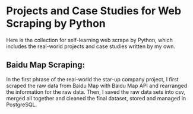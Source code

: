 # Projects and Case Studies for Web Scraping by Python 
Here is the collection for self-learning web scrape by Python, which includes the real-world projects and case studies written by my own. 

## Baidu Map Scraping:
   In the first phrase of the real-world the star-up company project, I first scraped the raw data from Baidu Map with Baidu Map API and rearranged the information for the raw data. Then, I saved the raw data sets into csv, merged all together and cleaned the final dataset, stored and managed in PostgreSQL.  
